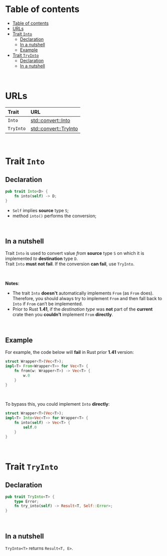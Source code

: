 # Table of contents
<!-- TOC -->
* [Table of contents](#table-of-contents)
* [URLs](#urls)
* [Trait `Into`](#trait-into)
  * [Declaration](#declaration)
  * [In a nutshell](#in-a-nutshell)
  * [Example](#example)
* [Trait `TryInto`](#trait-tryinto)
  * [Declaration](#declaration-1)
  * [In a nutshell](#in-a-nutshell-1)
<!-- TOC -->

<br>

# URLs
|Trait|URL|
|:----|:------------|
|`Into`|[std::convert::Into](https://doc.rust-lang.org/std/convert/trait.Into.html)|
|`TryInto`|[std::convert::TryInto](https://doc.rust-lang.org/std/convert/trait.TryInto.html)|

<br>

# Trait `Into`
## Declaration
```rust
pub trait Into<D> {
    fn into(self) -> D;
}
```

- `Self` implies **source** type `S`;
- method `into()` performs the conversion;

<br>

## In a nutshell
Trait `Into` is used to convert value *from* **source** type `S` on which it is implemented *to* **destination** type `D`.<br>
Trait `Into` **must** **not fail**. If the conversion **can fail**, use `TryInto`.<br>

<br>

**Notes**:<br>
- The trait `Into` **doesn't** automatically implements `From` (as `From` does). Therefore, you should always try to implement `From` and then fall back to `Into` if `From` can’t be implemented.
- Prior to Rust **1.41**, if the *destination type* was **not** part of the **current** crate then you **couldn’t** implement `From` **directly**.

<br>

## Example
For example, the code below will **fail** in Rust prior **1.41** version:
```Rust
struct Wrapper<T>(Vec<T>);
impl<T> From<Wrapper<T>> for Vec<T> {
    fn from(w: Wrapper<T>) -> Vec<T> {
        w.0
    }
}
```

<br>

To bypass this, you could implement `Into` **directly**:
```Rust
struct Wrapper<T>(Vec<T>);
impl<T> Into<Vec<T>> for Wrapper<T> {
    fn into(self) -> Vec<T> {
        self.0
    }
}
```

<br>

# Trait `TryInto`
## Declaration
```Rust
pub trait TryInto<T> {
    type Error;
    fn try_into(self) -> Result<T, Self::Error>;
}
```

<br>

## In a nutshell
`TryInto<T>` returns `Result<T, E>`.<br>
